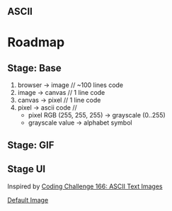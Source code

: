 ASCII
-----

# Roadmap

## Stage: Base 

1. browser -> image // ~100 lines code
2. image -> canvas  // 1 line code
3. canvas -> pixel  // 1 line code
4. pixel -> ascii code // 
    - pixel RGB (255, 255, 255) -> grayscale (0..255)
    - grayscale value -> alphabet symbol

## Stage: GIF
## Stage UI

Inspired by [Coding Challenge 166: ASCII Text Images](https://www.youtube.com/watch?v=55iwMYv8tGI)


[Default Image](https://www.iconfinder.com/icons/7000035/pet_breed_halloween_animal_cat_icon)

